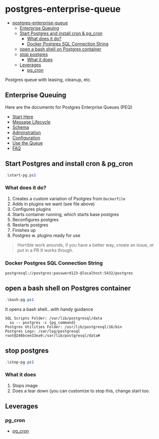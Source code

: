 # postgres-enterprise-queue

- [postgres-enterprise-queue](#postgres-enterprise-queue)
  - [Enterprise Queuing](#enterprise-queuing)
  - [Start Postgres and install cron \& pg\_cron](#start-postgres-and-install-cron--pg_cron)
    - [What does it do?](#what-does-it-do)
    - [Docker Postgres SQL Connection String](#docker-postgres-sql-connection-string)
  - [open a bash shell on Postgres container](#open-a-bash-shell-on-postgres-container)
  - [stop postgres](#stop-postgres)
    - [What it does](#what-it-does)
  - [Leverages](#leverages)
    - [pg\_cron](#pg_cron)

Postgres queue with leasing, cleanup, etc.

## Enterprise Queuing

Here are the documents for Postgres Enterprise Queues (PEQ)

- [Start Here](./doc/README.md)
- [Message Lifecycle](./doc/MESSAGE_LIFECYCLE.md)
- [Schema](./doc/SCHEMA.md)
- [Adminstration](./doc/PEQ_ADMIN.md)
- [Configuration](./doc/CONFIG.md)
- [Use the Queue](./doc/USE_QUEUE.md)
- [FAQ](./doc/FAQ.md)

## Start Postgres and install cron & pg_cron

```powershell
.\start-pg.ps1
```

### What does it do?

1. Creates a custom variation of Psotgres from `Dockerfile`
2. Adds in plugins we want (see file above)
3. Configures plugins
4. Starts container running, which starts base postgres
5. Reconfigures postgres
6. Restarts postgres
7. Finishes up
8. Postgres w. plugins ready for use

> Horrible work arounds, if you have a better way, create an issue, or put in a PR
> It works though.

### Docker Postgres SQL Connection String

```text
postgresql://postgres:password123-@localhost:5432/postgres
```

## open a bash shell on Postgres container

```powershell
.\bash-pg.ps1
```

It opens a bash shell...with handy guidance

```text
SQL Scripts Folder: /var/lib/postgresql/data
  su -- postgres -c {pg_command}
Postgres Utilities Folder: /usr/lib/postgresql/16/bin
Postgres Logs: /var/log/postgresql
root@248bcee33ea9:/var/lib/postgresql/data#
```


## stop postgres

```powershell
.\stop-pg.ps1
```

### What it does

1. Stops image
2. Does a tear down (you can customize to stop this, change start too.

## Leverages

### pg_cron

- [pg_cron](https://github.com/citusdata/pg_cron)
